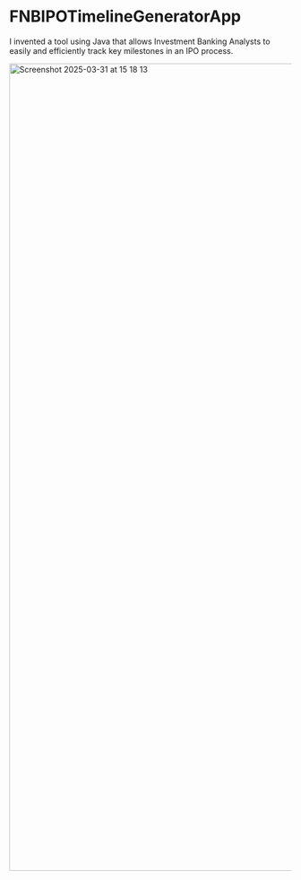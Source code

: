# FNBIPOTimelineGeneratorApp
I invented a tool using Java that allows Investment Banking Analysts to easily and efficiently track key milestones in an IPO process.

<img width="1440" alt="Screenshot 2025-03-31 at 15 18 13" src="https://github.com/user-attachments/assets/9a827e5a-560d-44d0-9b6e-8824869cf71b" />
